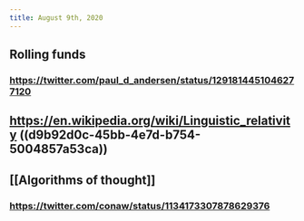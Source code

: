```yaml
---
title: August 9th, 2020
---
```


## Rolling funds
### https://twitter.com/paul_d_andersen/status/1291814451046277120

## https://en.wikipedia.org/wiki/Linguistic_relativity ((d9b92d0c-45bb-4e7d-b754-5004857a53ca))

## [[Algorithms of thought]]
### https://twitter.com/conaw/status/1134173307878629376
